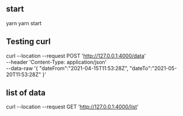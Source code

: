 
## start
yarn 
yarn start

## Testing  curl 

curl --location --request POST 'http://127.0.0.1:4000/data' \
--header 'Content-Type: application/json' \
--data-raw '{
    "dateFrom":"2021-04-15T11:53:28Z",
    "dateTo":"2021-05-20T11:53:28Z"
}'


## list of data
curl --location --request GET 'http://127.0.0.1:4000/list'